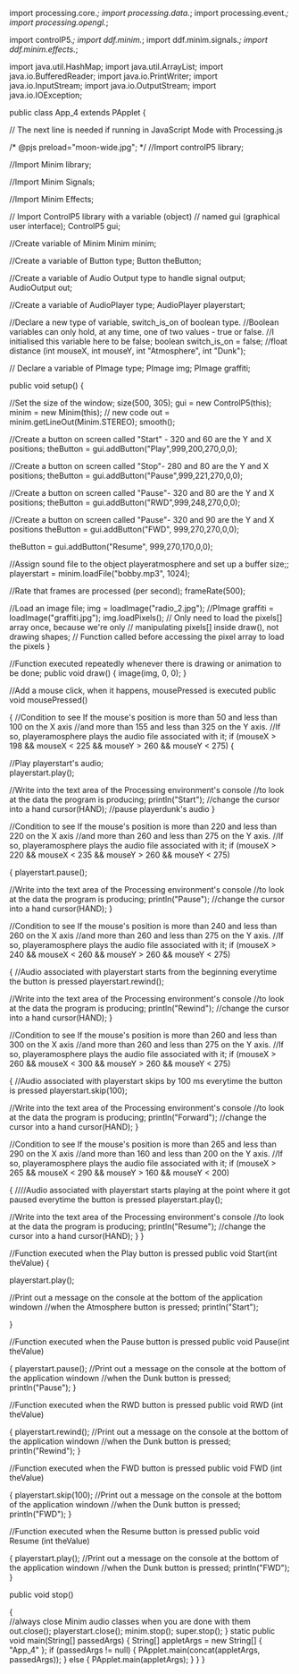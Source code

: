 import processing.core.*; 
import processing.data.*; 
import processing.event.*; 
import processing.opengl.*; 

import controlP5.*; 
import ddf.minim.*; 
import ddf.minim.signals.*; 
import ddf.minim.effects.*; 

import java.util.HashMap; 
import java.util.ArrayList; 
import java.io.BufferedReader; 
import java.io.PrintWriter; 
import java.io.InputStream; 
import java.io.OutputStream; 
import java.io.IOException; 

public class App_4 extends PApplet {

// The next line is needed if running in JavaScript Mode with Processing.js

/* @pjs preload="moon-wide.jpg"; */
//Import controlP5 library;


//Import Minim library;


//Import Minim Signals;


//Import Minim Effects;


// Import ControlP5 library with a variable (object)
// named gui (graphical user interface);
ControlP5 gui;

//Create variable of Minim
Minim minim;

//Create a variable of Button type;
Button theButton;

//Create a variable of Audio Output type to handle signal output;
AudioOutput out;

//Create a variable of AudioPlayer type;
AudioPlayer playerstart;

//Declare a new type of variable, switch_is_on of boolean type.
//Boolean variables can only hold, at any time, one of two values - true or false. 
//I initialised this variable here to be false;
boolean switch_is_on = false;
//float distance (int mouseX, int mouseY, int "Atmosphere", int "Dunk");

// Declare a variable of PImage type;
PImage img;
PImage graffiti;

public void setup()
{
  
//Set the size of the window;
  size(500, 305);
  gui = new ControlP5(this);
  minim = new Minim(this);   // new code
  out = minim.getLineOut(Minim.STEREO);
  smooth();
  

  
//Create a button on screen called "Start" - 320 and 60 are the Y and X positions;
  theButton = gui.addButton("Play",999,200,270,0,0);
  
//Create a button on screen called "Stop"- 280 and 80 are the Y and X positions;
  theButton = gui.addButton("Pause",999,221,270,0,0);
  
  //Create a button on screen called "Pause"- 320 and 80 are the Y and X positions;
  theButton = gui.addButton("RWD",999,248,270,0,0);
  
  //Create a button on screen called "Pause"- 320 and 90 are the Y and X positions
  theButton = gui.addButton("FWD", 999,270,270,0,0);
  
  theButton = gui.addButton("Resume", 999,270,170,0,0);
  
//Assign sound file to the object playeratmosphere and set up a buffer size;;
  playerstart = minim.loadFile("bobby.mp3", 1024);
  
  //Rate that frames are processed (per second);
  frameRate(500);
  
   //Load an image file;
   img = loadImage("radio_2.jpg");
  //PImage graffiti = loadImage("graffiti.jpg");
  img.loadPixels();
// Only need to load the pixels[] array once, because we're only
// manipulating pixels[] inside draw(), not drawing shapes;
// Function called before accessing the pixel array to load the pixels
}

//Function executed repeatedly whenever there is drawing or animation to be done;
public void draw()
   {
     image(img, 0, 0);
  }

//Add a mouse click, when it happens, mousePressed is executed
public void mousePressed()

{
//Condition to see If the mouse's position is more than 50 and less than 100 on the X axis 
//and more than 155 and less than 325 on the Y axis.
//If so, playeramosphere plays the audio file associated with it;
  if (mouseX > 198 && mouseX < 225 && mouseY > 260 && mouseY < 275)
  {
    
//Play playerstart's audio;   
playerstart.play();
  
//Write into the text area of the Processing environment's console
//to look at the data the program is producing;
  println("Start");
//change the cursor into a hand 
  cursor(HAND);
//pause playerdunk's audio
  }
  
//Condition to see If the mouse's position is more than 220 and less than 220 on the X axis 
//and more than 260 and less than 275 on the Y axis.
//If so, playeramosphere plays the audio file associated with it;
  if (mouseX > 220 && mouseX < 235 && mouseY > 260 && mouseY < 275)
  
  {
playerstart.pause();

//Write into the text area of the Processing environment's console
//to look at the data the program is producing;
  println("Pause");
//change the cursor into a hand
  cursor(HAND);
 }

 //Condition to see If the mouse's position is more than 240 and less than 260 on the X axis 
//and more than 260 and less than 275 on the Y axis.
//If so, playeramosphere plays the audio file associated with it;
 if (mouseX > 240 && mouseX < 260 && mouseY > 260 && mouseY < 275)
  
  {
    //Audio associated with playerstart starts from the beginning everytime the button is pressed
    playerstart.rewind();

//Write into the text area of the Processing environment's console
//to look at the data the program is producing;
  println("Rewind");
//change the cursor into a hand
  cursor(HAND);
 }
 
 //Condition to see If the mouse's position is more than 260 and less than 300 on the X axis 
//and more than 260 and less than 275 on the Y axis.
//If so, playeramosphere plays the audio file associated with it;
  if (mouseX > 260 && mouseX < 300 && mouseY > 260 && mouseY < 275)
  
  {
    //Audio associated with playerstart skips by 100 ms everytime the button is pressed
    playerstart.skip(100);

//Write into the text area of the Processing environment's console
//to look at the data the program is producing;
  println("Forward");
//change the cursor into a hand
  cursor(HAND);
 }
 
 //Condition to see If the mouse's position is more than 265 and less than 290 on the X axis 
//and more than 160 and less than 200 on the Y axis.
//If so, playeramosphere plays the audio file associated with it;
 if (mouseX > 265 && mouseX < 290 && mouseY > 160 && mouseY < 200)
  
  {
    ////Audio associated with playerstart starts playing at the point where it got paused everytime the button is pressed
    playerstart.play();

//Write into the text area of the Processing environment's console
//to look at the data the program is producing;
  println("Resume");
//change the cursor into a hand
  cursor(HAND);
 }
}

//Function executed when the Play button is pressed
public void Start(int theValue)
{
  
  playerstart.play();
  
//Print out a message on the console at the bottom of the application windown
//when the Atmosphere button is pressed;
  println("Start");
  
}

//Function executed when the Pause button is pressed
public void Pause(int theValue)

{
  playerstart.pause();
//Print out a message on the console at the bottom of the application windown
//when the Dunk button is pressed;
  println("Pause");
}

//Function executed when the RWD button is pressed
public void RWD (int theValue)

{
  playerstart.rewind();
//Print out a message on the console at the bottom of the application windown
//when the Dunk button is pressed;
  println("Rewind");
}

//Function executed when the FWD button is pressed
public void FWD (int theValue)

{
  playerstart.skip(100);
//Print out a message on the console at the bottom of the application windown
//when the Dunk button is pressed;
  println("FWD");
}

//Function executed when the Resume button is pressed
public void Resume (int theValue)

{
  playerstart.play();
//Print out a message on the console at the bottom of the application windown
//when the Dunk button is pressed;
  println("FWD");
}

public void stop()

{  
//always close Minim audio classes when you are done with them
out.close();
playerstart.close();
minim.stop();
super.stop();
}
  static public void main(String[] passedArgs) {
    String[] appletArgs = new String[] { "App_4" };
    if (passedArgs != null) {
      PApplet.main(concat(appletArgs, passedArgs));
    } else {
      PApplet.main(appletArgs);
    }
  }
}
